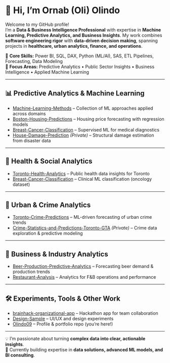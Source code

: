 # 👋 Hi, I’m Ornab (Oli) Olindo  

Welcome to my GitHub profile!  
I’m a **Data & Business Intelligence Professional** with expertise in **Machine Learning, Predictive Analytics, and Business Insights**. My work combines **software engineering rigor** with **data-driven decision making**, spanning projects in **healthcare, urban analytics, finance, and operations**.  

🔹 **Core Skills:** Power BI, SQL, DAX, Python (ML/AI), SAS, ETL Pipelines, Forecasting, Data Modeling  
🔹 **Focus Areas:** Predictive Analytics • Public Sector Insights • Business Intelligence • Applied Machine Learning  

---

## 📊 Predictive Analytics & Machine Learning
- [Machine-Learning-Methods](https://github.com/Olindo09/Machine-Learning-Methods) – Collection of ML approaches applied across domains  
- [Boston-Housing-Predictions](https://github.com/Olindo09/Boston-Housing-Predictions) – Housing price forecasting with regression models  
- [Breast-Cancer-Classification](https://github.com/Olindo09/Breast-Cancer-Classification) – Supervised ML for medical diagnostics  
- [House-Damage-Prediction](https://github.com/Olindo09/House-Damage-Prediction) *(Private)* – Structural damage estimation from disaster data  

---

## 🏥 Health & Social Analytics
- [Toronto-Health-Analytics](https://github.com/Olindo09/Toronto-Health-Analytics) – Public health data insights for Toronto  
- [Breast-Cancer-Classification](https://github.com/Olindo09/Breast-Cancer-Classification) – Clinical ML classification (oncology dataset)  

---

## 🌆 Urban & Crime Analytics
- [Toronto-Crime-Predictions](https://github.com/Olindo09/Toronto-Crime-Predictions) – ML-driven forecasting of urban crime trends  
- [Crime-Statistics-and-Predictions-Toronto-GTA](https://github.com/Olindo09/Crime-Statistics-and-Predictions-Toronto-GTA) *(Private)* – Crime data exploration & predictive modeling  

---

## 🍺 Business & Industry Analytics
- [Beer-Production-Predictive-Analytics](https://github.com/Olindo09/Beer-Production-Predictive-Analytics) – Forecasting beer demand & production trends  
- [Restaurant-Analysis](https://github.com/Olindo09/Restaurant-Analysis) – Analytics for F&B operations and performance  

---

## 🛠️ Experiments, Tools & Other Work
- [brainhack-organizational-app](https://github.com/Olindo09/brainhack-organizational-app) – Hackathon app for team collaboration  
- [Design-Sample](https://github.com/Olindo09/Design-Sample) – UI/UX and design experiments  
- [Olindo09](https://github.com/Olindo09/Olindo09) – Profile & portfolio repo (you’re here!)  

---

💡 I’m passionate about turning **complex data into clear, actionable insights**.  
🚀 Currently building expertise in **data solutions, advanced ML models, and BI consulting**.  
